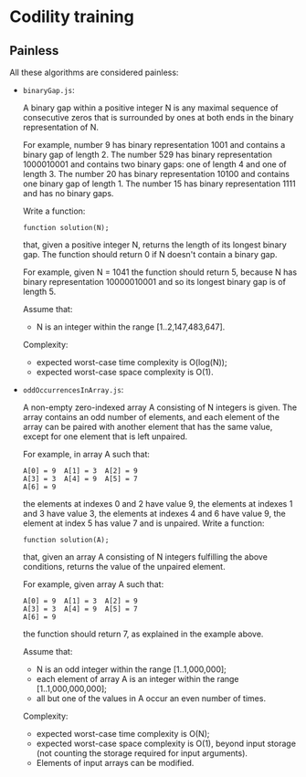 # Codility training 

## Painless

All these algorithms are considered painless:

- `binaryGap.js`:

  A binary gap within a positive integer N is any maximal sequence of consecutive zeros that is surrounded by ones at both ends in the binary representation of N.

  For example, number 9 has binary representation 1001 and contains a binary gap of length 2. The number 529 has binary representation 1000010001 and contains two binary gaps: one of length 4 and one of length 3. The number 20 has binary representation 10100 and contains one binary gap of length 1. The number 15 has binary representation 1111 and has no binary gaps.

  Write a function:

  `function solution(N);`

  that, given a positive integer N, returns the length of its longest binary gap. The function should return 0 if N doesn't contain a binary gap.

  For example, given N = 1041 the function should return 5, because N has binary representation 10000010001 and so its longest binary gap is of length 5.

  Assume that:

  * N is an integer within the range [1..2,147,483,647].
  
  Complexity:

  * expected worst-case time complexity is O(log(N));
  * expected worst-case space complexity is O(1).

- `oddOccurrencesInArray.js`:

  A non-empty zero-indexed array A consisting of N integers is given. The array contains an odd number of elements, and each element of the array can be paired with another element that has the same value, except for one element that is left unpaired.

  For example, in array A such that:

  ```
  A[0] = 9  A[1] = 3  A[2] = 9
  A[3] = 3  A[4] = 9  A[5] = 7
  A[6] = 9
  ```
    
  the elements at indexes 0 and 2 have value 9,
  the elements at indexes 1 and 3 have value 3,
  the elements at indexes 4 and 6 have value 9,
  the element at index 5 has value 7 and is unpaired.
  Write a function:

  `function solution(A);`

  that, given an array A consisting of N integers fulfilling the above conditions, returns the value of the unpaired element.

  For example, given array A such that:
    
  ```
  A[0] = 9  A[1] = 3  A[2] = 9
  A[3] = 3  A[4] = 9  A[5] = 7
  A[6] = 9
  ```
    
  the function should return 7, as explained in the example above.

  Assume that:

  * N is an odd integer within the range [1..1,000,000];
  * each element of array A is an integer within the range [1..1,000,000,000];
  * all but one of the values in A occur an even number of times.
  
  Complexity:

  * expected worst-case time complexity is O(N);
  * expected worst-case space complexity is O(1), beyond input storage (not counting the storage required for input arguments).
  * Elements of input arrays can be modified.
